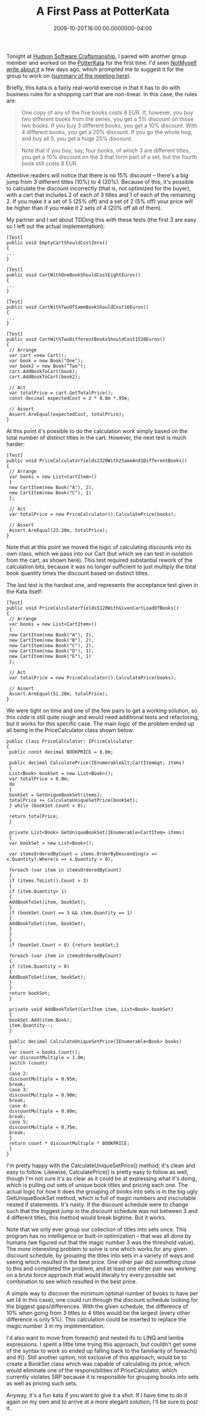 ﻿---
title: A First Pass at PotterKata
date: "2009-10-20T16:00:00.0000000-04:00"
description: Tonight at Hudson Software Craftsmanship, I paired with another
featuredImage: /img/default-post-image.jpg
---

Tonight at [Hudson Software Craftsmanship](http://hudsonsc.com/), I paired with another group member and worked on the [PotterKata](http://codingdojo.org/cgi-bin/wiki.pl?KataPotter) for the first time. I'd seen [NotMyself write about it](http://www.iamnotmyself.com/2009/10/20/UsingMSpecToSolveKataPotterPart1TheSpecifications.aspx) a few days ago, which prompted me to suggest it for the group to work on ([summary of the meeting here](http://hudsonsc.com/meetings/october-2009-meeting-recap)).

Briefly, this kata is a fairly real-world exercise in that it has to do with business rules for a shopping cart that are non-linear. In this case, the rules are:

> One copy of any of the five books costs 8 EUR. If, however, you buy two different books from the series, you get a 5% discount on those two books. If you buy 3 different books, you get a 10% discount. With 4 different books, you get a 20% discount. If you go the whole hog, and buy all 5, you get a huge 25% discount.
>
> Note that if you buy, say, four books, of which 3 are different titles, you get a 10% discount on the 3 that form part of a set, but the fourth book still costs 8 EUR.

Attentive readers will notice that there is no 15% discount – there's a big jump from 3 different titles (10%) to 4 (20%). Because of this, it's possible to calculate the discount incorrectly (that is, not optimized for the buyer), with a cart that includes 2 of each of 3 titles and 1 of each of the remaining 2. If you make it a set of 5 (25% off) and a set of 2 (5% off) your price will be higher than if you make it 2 sets of 4 (20% off all of them).

My partner and I set about TDDing this with these tests (the first 3 are easy so I left out the actual implementation):

```
[Test]
public void EmptyCartShouldCostZero()
{
...
}

[Test]
public void CartWithOneBookShouldCostEightEuros()
{
...
}

[Test]
public void CartWithTwoOfSameBookShouldCost16Euros()
{
...
}

[Test]
public void CartWithTwoDifferentBooksShouldCost1520Euros()
{
 // Arrange
 var cart =new Cart();
 var book = new Book("One");
 var book2 = new Book("Two");
 cart.AddBookToCart(book);
 cart.AddBookToCart(book2);

 // Act
 var totalPrice = cart.GetTotalPrice();
 const decimal expectedCost = 2 * 8.0m *.95m;

 // Assert
 Assert.AreEqual(expectedCost, totalPrice);
}
```

At this point it's possible to do the calculation work simply based on the total number of distinct titles in the cart. However, the next test is much harder:

```
[Test]
public void PriceCalculatorYields2320With2SameAnd1DifferentBooks()
{
 // Arrange
 var books = new List<CartItem>()
 {
 new CartItem(new Book("A"), 2),
 new CartItem(new Book("C"), 1)
 };

 // Act
 var totalPrice = new PriceCalculator().CalculatePrice(books);

 // Assert
 Assert.AreEqual(23.20m, totalPrice);
}
```

Note that at this point we moved the logic of calculating discounts into its own class, which we pass into our Cart (but which we can test in isolation from the cart, as shown here). This test required substantial rework of the calculation bits, because it was no longer sufficient to just multiply the total book quantity times the discount based on distinct titles.

The last test is the hardest one, and represents the acceptance test given in the Kata itself:

```
[Test]
public void PriceCalculatorYields5120WithGivenCartLoadOfBooks()
{
 // Arrange
 var books = new List<CartItem>()
 {
 new CartItem(new Book("A"), 2),
 new CartItem(new Book("B"), 2),
 new CartItem(new Book("C"), 2),
 new CartItem(new Book("D"), 1),
 new CartItem(new Book("E"), 1)
 };

 // Act
 var totalPrice = new PriceCalculator().CalculatePrice(books);

 // Assert
 Assert.AreEqual(51.20m, totalPrice);
}
```

We were tight on time and one of the few pairs to get a working solution, so this code is still quite rough and would need additional tests and refactoring, but it works for this specific case. The main logic of the problem ended up all being in the PriceCalculator class shown below:

```
public class PriceCalculator: IPriceCalculator
{
 public const decimal BOOKPRICE = 8.0m;

 public decimal CalculatePrice(IEnumerable&lt;CartItem&gt; items)
 {
 List<Book> bookSet = new List<Book>();
 var totalPrice = 0.0m;
 do
 {
 bookSet = GetUniqueBookSet(items);
 totalPrice += CalculateUniqueSetPrice(bookSet);
 } while (bookSet.Count > 0);

 return totalPrice;
 }

 private List<Book> GetUniqueBookSet(IEnumerable<CartItem> items)
 {
 var bookSet = new List<Book>();

 var itemsOrderedByCount = items.OrderByDescending(x => x.Quantity).Where(x => x.Quantity > 0);

 foreach (var item in itemsOrderedByCount)
 {
 if (items.ToList().Count > 3)
 {
 if (item.Quantity> 1)
 {
 AddBookToSet(item, bookSet);
 }
 if (bookSet.Count == 3 && item.Quantity == 1)
 {
 AddBookToSet(item, bookSet);
 }
 }
 }
 if (bookSet.Count > 0) {return bookSet;}

 foreach (var item in itemsOrderedByCount)
 {
 if (item.Quantity > 0)
 {
 AddBookToSet(item, bookSet);
 }
 }
 return bookSet;
 }

 private void AddBookToSet(CartItem item, List<Book> bookSet)
 {
 bookSet.Add(item.Book);
 item.Quantity--;
 }

 public decimal CalculateUniqueSetPrice(IEnumerable<Book> books)
 {
 var count = books.Count();
 var discountMultiple = 1.0m;
 switch (count)
 {
 case 2:
 discountMultiple = 0.95m;
 break;
 case 3:
 discountMultiple = 0.90m;
 break;
 case 4:
 discountMultiple = 0.80m;
 break;
 case 5:
 discountMultiple = 0.75m;
 break;
 }
 return count * discountMultiple * BOOKPRICE;
 }
}
```

I'm pretty happy with the CalculateUniqueSetPrice() method; it's clean and easy to follow. Likewise, CalculatePrice() is pretty easy to follow as well, though I'm not sure it's as clear as it could be at expressing what it's doing, which is pulling out sets of unique book titles and pricing each one. The actual logic for how it does the grouping of books into sets is in the big ugly GetUniqueBookSet method, which is full of magic numbers and inscrutable nested if statements. It's nasty. If the discount schedule were to change such that the biggest jump in the discount schedule was not between 3 and 4 different titles, this method would break bigtime. But it works.

Note that we only ever group our collection of titles into sets once. This program has no intelligence or built-in optimization – that was all done by humans (we figured out that the magic number 3 was the threshold value). The more interesting problem to solve is one which works for any given discount schedule, by grouping the titles into sets in a variety of ways and seeing which resulted in the best price. One other pair did something close to this and completed the problem, and at least one other pair was working on a brute force approach that would literally try every possible set combination to see which resulted in the best price.

A simple way to discover the minimum optimal number of books to have per set (4 in this case), one could run through the discount schedule looking for the biggest gaps/differences. With the given schedule, the difference of 10% when going from 3 titles to 4 titles would be the largest (every other difference is only 5%). This calculation could be inserted to replace the magic number 3 in my implementation.

I'd also want to move from foreach() and nested ifs to LINQ and lamba expressions. I spent a little time trying this approach, but couldn't get some of the syntax to work so ended up falling back to the familiarity of foreach() and if(). Still another option, not exclusive of this approach, would be to create a BookSet class which was capable of calculating its price, which would eliminate one of the responsibilities of PriceCalculator, which currently violates SRP because it is responsible for grouping books into sets as well as pricing such sets.

Anyway, it's a fun kata if you want to give it a shot. If I have time to do it again on my own and to arrive at a more elegant solution, I'll be sure to post it.

